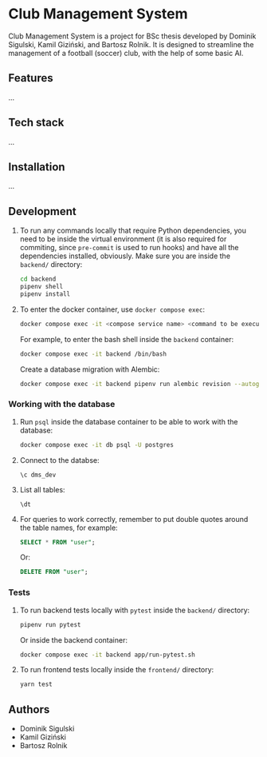 # Club Management System

Club Management System is a project for BSc thesis developed by Dominik Sigulski, Kamil Giziński, and Bartosz Rolnik. It is designed to streamline the management of a football (soccer) club, with the help of some basic AI.

## Features

...

## Tech stack

...

## Installation

...

## Development

1. To run any commands locally that require Python dependencies, you need to be inside the virtual environment (it is also required for commiting, since `pre-commit` is used to run hooks) and have all the dependencies installed, obviously. Make sure you are inside the `backend/` directory:

   ```bash
   cd backend
   pipenv shell
   pipenv install
   ```

1. To enter the docker container, use `docker compose exec`:

   ```bash
   docker compose exec -it <compose service name> <command to be executed>
   ```

   For example, to enter the bash shell inside the `backend` container:

   ```bash
   docker compose exec -it backend /bin/bash
   ```

   Create a database migration with Alembic:

   ```bash
   docker compose exec -it backend pipenv run alembic revision --autogenerate -m "<message>"
   ```

### Working with the database

1. Run `psql` inside the database container to be able to work with the database:

   ```bash
   docker compose exec -it db psql -U postgres
   ```

1. Connect to the databse:

   ```
   \c dms_dev
   ```

1. List all tables:

   ```
   \dt
   ```

1. For queries to work correctly, remember to put double quotes around the table names, for example:

   ```sql
   SELECT * FROM "user";
   ```

   Or:

   ```sql
   DELETE FROM "user";
   ```

### Tests

1. To run backend tests locally with `pytest` inside the `backend/` directory:

   ```bash
   pipenv run pytest
   ```

   Or inside the backend container:

   ```bash
   docker compose exec -it backend app/run-pytest.sh
   ```

1. To run frontend tests locally inside the `frontend/` directory:

   ```bash
   yarn test
   ```

## Authors

- Dominik Sigulski
- Kamil Giziński
- Bartosz Rolnik
